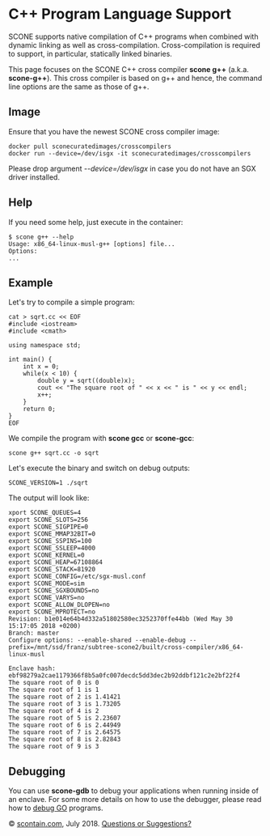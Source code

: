 # C++ Program Language Support

SCONE supports native compilation of C++ programs when combined with dynamic linking as well as cross-compilation.  Cross-compilation is required  to support, in particular, statically linked binaries.

This page focuses on the SCONE C++ cross compiler **scone g++** (a.k.a. **scone-g++**). This cross compiler is based on g++ and hence, the command line options are the same as those of g++.

## Image

Ensure that you have the newest SCONE cross compiler image:

```bash,ignore
docker pull sconecuratedimages/crosscompilers
docker run --device=/dev/isgx -it sconecuratedimages/crosscompilers
```

Please drop argument *--device=/dev/isgx* in case you do not have an SGX driver installed.

## Help

If you need some help, just execute in the container:

```bash,ignore
$ scone g++ --help
Usage: x86_64-linux-musl-g++ [options] file...
Options:
...
```

## Example
Let's try to compile a simple program:

```bash,ignore
cat > sqrt.cc << EOF
#include <iostream>
#include <cmath>

using namespace std;

int main() {
    int x = 0;
    while(x < 10) {
        double y = sqrt((double)x);
        cout << "The square root of " << x << " is " << y << endl;
        x++;
    }
    return 0;
}
EOF
```

We compile the program with **scone gcc** or **scone-gcc**:

```bash,ignore
scone g++ sqrt.cc -o sqrt
```

Let's execute the binary and switch on debug outputs:

```bash,ignore
SCONE_VERSION=1 ./sqrt
```

The output will look like:

```
xport SCONE_QUEUES=4
export SCONE_SLOTS=256
export SCONE_SIGPIPE=0
export SCONE_MMAP32BIT=0
export SCONE_SSPINS=100
export SCONE_SSLEEP=4000
export SCONE_KERNEL=0
export SCONE_HEAP=67108864
export SCONE_STACK=81920
export SCONE_CONFIG=/etc/sgx-musl.conf
export SCONE_MODE=sim
export SCONE_SGXBOUNDS=no
export SCONE_VARYS=no
export SCONE_ALLOW_DLOPEN=no
export SCONE_MPROTECT=no
Revision: b1e014e64b4d332a51802580ec3252370ffe44bb (Wed May 30 15:17:05 2018 +0200)
Branch: master
Configure options: --enable-shared --enable-debug --prefix=/mnt/ssd/franz/subtree-scone2/built/cross-compiler/x86_64-linux-musl

Enclave hash: ebf98279a2cae1179366f8b5a0fc007decdc5dd3dec2b92ddbf121c2e2bf22f4
The square root of 0 is 0
The square root of 1 is 1
The square root of 2 is 1.41421
The square root of 3 is 1.73205
The square root of 4 is 2
The square root of 5 is 2.23607
The square root of 6 is 2.44949
The square root of 7 is 2.64575
The square root of 8 is 2.82843
The square root of 9 is 3
```

## Debugging

You can use **scone-gdb** to debug your applications when running inside of an enclave. For some more details
on how to use the debugger, please read how to [debug GO](GO/#debugging) programs.

&copy; [scontain.com](http://www.scontain.com), July 2018. [Questions or Suggestions?](mailto:info@scontain.com)
